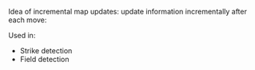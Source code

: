 Idea of incremental map updates: update information incrementally after each move:

Used in:
* Strike detection
* Field detection

